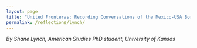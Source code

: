 ```yaml
---
layout: page
title: "United Fronteras: Recording Conversations of the Mexico-USA Borderlands"
permalink: /reflections/lynch/
---
```


*By Shane Lynch, American Studies PhD student, University of Kansas*
